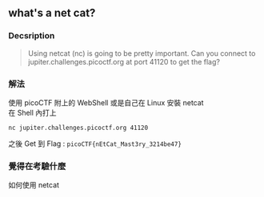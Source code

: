 ## what's a net cat?
### Decsription
> Using netcat (nc) is going to be pretty important. Can you connect to jupiter.challenges.picoctf.org at port 41120 to get the flag?

### 解法
使用 picoCTF 附上的 WebShell 或是自己在 Linux 安裝 netcat  
在 Shell 內打上
```shell=
nc jupiter.challenges.picoctf.org 41120
```

之後 Get 到 Flag : `picoCTF{nEtCat_Mast3ry_3214be47}`

### 覺得在考驗什麼
如何使用 netcat